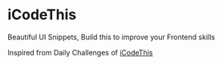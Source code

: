 # iCodeThis
Beautiful UI Snippets, Build this to improve your Frontend skills

Inspired from Daily Challenges of [iCodeThis](https://www.icodethis.com/)
